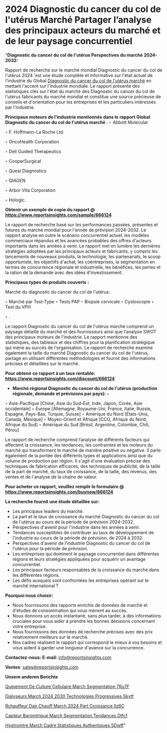 # 2024 Diagnostic du cancer du col de l'utérus Marché Partager l’analyse des principaux acteurs du marché et de leur paysage concurrentiel

"<strong>Diagnostic du cancer du col de l'utérus Perspectives du marché 2024-2032:</strong>

Rapport de recherche sur le marché mondial Diagnostic du cancer du col de l'utérus 2024 'est une étude complète et informative sur l'état actuel de l'industrie du Global <a href=https://www.reportsinsights.com/sample/666124>Diagnostic du cancer du col de l'utérus marché</a> en mettant l'accent sur l'industrie mondiale. Le rapport présente des statistiques clés sur l'état du marché des Diagnostic du cancer du col de l'utérus fabricants du marché mondial et constitue une source précieuse de conseils et d'orientation pour les entreprises et les particuliers intéressés par l'industrie.

<strong>Principaux moteurs de l'industrie mentionnés dans le rapport Global Diagnostic du cancer du col de l'utérus marché</strong> :
‣ Abbott Molecular

‣ F. Hoffmann-La Roche Ltd.

‣ OncoHealth Corporation

‣ Dell Guided Therapeutics

‣ CooperSurgical

‣ Quest Diagnostics

‣ QIAGEN

‣ Arbor Vita Corporation

‣ Hologic.

<strong>Obtenir un exemple de copie du rapport @ <a href=https://www.reportsinsights.com/sample/666124>https://www.reportsinsights.com/sample/666124</a></strong>

Le rapport de recherche basé sur les performances passées, présentes et futures du marché mondial pour l'année de prévision 2024-2032. Le rapport analyse en outre le scénario concurrentiel actuel, les modèles commerciaux répandus et les avancées probables des offres d'acteurs importants dans les années à venir. Le rapport met en lumière les dernières stratégies adoptées par les principaux acteurs et fabricants, y compris les lancements de nouveaux produits, la technologie, les partenariats, le scoop opportuniste, les objectifs d'achat, les coentreprises, la segmentation en termes de concurrence régionale et industrielle, les bénéfices, les pertes et la ration de la demande avec des idées d'investissement.

<strong>Principaux types de produits couverts :</strong>

Marché du diagnostic du cancer du col de l'utérus:

‣  Marché par Test-Type
‣ Tests PAP
‣ Biopsie cervicale
‣ Cystoscopie
‣ Test du VPH

‣  .

Le rapport Diagnostic du cancer du col de l'utérus marché comprend un paysage détaillé du marché et des fournisseurs ainsi que l'analyse SWOT des principaux moteurs de l'industrie. Le rapport mentionne des statistiques, des tableaux et des chiffres pour la planification stratégique qui mène au succès de l'organisation. Le rapport de recherche examine également la taille du marché Diagnostic du cancer du col de l'utérus, partage en utilisant différentes méthodologies et fournit des informations précises et détaillées sur le marché.

<strong>Pour obtenir ce rapport à un taux rentable: <a href=https://www.reportsinsights.com/discount/666124>https://www.reportsinsights.com/discount/666124</a></strong>
<ul>
  <li><strong>Marché régional Diagnostic du cancer du col de l'utérus (production régionale, demande et prévisions par pays): -</strong></li>
</ul>
‣ Asie-Pacifique [Chine, Asie du Sud-Est, Inde, Japon, Corée, Asie occidentale]
‣ Europe [Allemagne, Royaume-Uni, France, Italie, Russie, Espagne, Pays-Bas, Turquie, Suisse]
‣ Amérique du Nord [États-Unis, Canada, Mexique]
‣ Moyen-Orient et Afrique [CCG, Afrique du Nord, Afrique du Sud]
‣ Amérique du Sud [Brésil, Argentine, Colombie, Chili, Pérou]

Le rapport de recherche comprend l’analyse de différents facteurs qui affectent la croissance, les tendances, les contraintes et les moteurs du marché qui transforment le marché de manière positive ou négative. Il parle également de la portée des différents types et applications ainsi que du volume de production par région. Il s'agit d'une évaluation précise des techniques de fabrication efficaces, des techniques de publicité, de la taille de la part de marché, du taux de croissance, de la taille, des revenus, des ventes et de l'analyse de la chaîne de valeur.

<strong>Pour acheter ce rapport, veuillez remplir le formulaire @   <a href=https://www.reportsinsights.com/buynow/666124>https://www.reportsinsights.com/buynow/666124</a></strong>

<strong>La recherche fournit une étude détaillée sur:</strong>
<ul>
  <li>Les principaux leaders du marché.</li>
  <li>La part et le taux de croissance du marché Diagnostic du cancer du col de l'utérus au cours de la période de prévision 2024-2032.</li>
  <li>Perspectives d'avenir pour l'industrie dans les années à venir.</li>
  <li>Tendances susceptibles de contribuer au taux de développement de l'industrie au cours de la période de prévision, de 2024 à 2032.</li>
  <li>Perspectives d'avenir de l'industrie Diagnostic du cancer du col de l'utérus pour la période de prévision.</li>
  <li>Les entreprises qui dominent le paysage concurrentiel dans différentes régions et leurs stratégies appliquées pour acquérir un avantage concurrentiel.</li>
  <li>Les principaux facteurs responsables de la croissance du marché dans les différentes régions.</li>
  <li>Les défis auxquels sont confrontées les entreprises opérant sur le marché international ?</li>
</ul>
<strong>Pourquoi nous choisir:</strong>
<ul>
  <li>Nous fournissons des rapports enrichis de données de marché et d'études de consommation qui vous mènent au succès.</li>
  <li>Nous donnons un accès instantané, sans plus tarder, à des informations cruciales pour vous aider à prendre les bonnes décisions concernant votre entreprise.</li>
  <li>Nous fournissons des données de recherche précises avec des prix relativement meilleurs sur le marché.</li>
  <li>Nos cadres réalisent le rapport qui correspond le mieux à vos besoins et vous aident à garder une longueur d'avance sur la concurrence.</li>
</ul>
<strong>Contactez-nous:
</strong><strong>E-mail:</strong> <a href=mailto:info@reportsinsights.com>info@reportsinsights.com</a>

<strong>Ventes</strong>: <a href=mailto:sales@reportsinsights.com>sales@reportsinsights.com</a>

<strong>Unsere anderen Berichte</strong>

<a href=https://www.linkedin.com/pulse/%C3%A9quipement-de-culture-cellulaire-march%C3%A9-segmentation-7ru7f/>Quipement De Culture Cellulaire March Segmentation 7Ru7F</a>

<a href=https://www.linkedin.com/pulse/dialyseurs-march%C3%A9-2024-2030-technologies-progressives-skytf/>Dialyseurs March 2024 2030 Technologies Progressives Skytf</a>

<a href=https://www.linkedin.com/pulse/r%C3%A9chauffeur-dair-chauff%C3%A9-march%C3%A9-2024-part-croissance-ilz6c/>Rchauffeur Dair Chauff March 2024 Part Croissance Ilz6C</a>

<a href=https://www.linkedin.com/pulse/capteur-barom%C3%A9trique-march%C3%A9-segmentation-tendances-dtfcf/>Capteur Baromtrique March Segmentation Tendances Dtfcf</a>

<a href=https://www.linkedin.com/pulse/hyst%C3%A9rom%C3%A8tre-march%C3%A9-cadre-statistiques-authentiques-5dwff/>Hystromtre March Cadre Statistiques Authentiques 5Dwff</a>"
